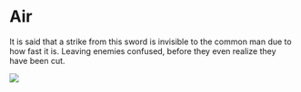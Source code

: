 # Air

It is said that a strike from this sword is invisible to the common man due to how fast it is. Leaving enemies confused, before they even realize they have been cut.

![](<../../../../.gitbook/assets/air (1).png>)
